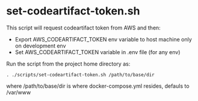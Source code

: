 # set-codeartifact-token.sh

This script will request codeartifact token from AWS and then:

- Export AWS_CODEARTIFACT_TOKEN env variable to host machine only on development env
- Set AWS_CODEARTIFACT_TOKEN variable in .env file (for any env)

Run the script from the project home directory as: 

```shell
. ./scripts/set-codeartifact-token.sh /path/to/base/dir
```
where /path/to/base/dir is where docker-compose.yml resides, defauls to /var/www